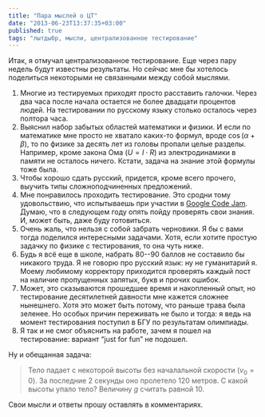 ```yaml
---
title: "Пара мыслей о ЦТ"
date: "2013-06-23T13:37:35+03:00"
published: true
tags: "лытдыбр, мысли, централизованное тестирование"
---
```


Итак, я отмучал централизованное тестирование. Еще через пару недель будут известны результаты. Но сейчас мне бы
хотелось поделиться некоторыми не связанными между собой мыслями.

1. Многие из тестируемых приходят просто расставить галочки. Через два часа после начала остается не более двадцати
  процентов людей. На тестировании по русскому языку столько осталось через полтора часа.
2. Выяснил набор забытых областей математики и физики. И если по математике мне просто не хватало каких-то формул,
  вроде $\cos(\alpha+\beta)$, то по физике за десять лет из головы пропали целые разделы. Например, кроме закона
  Ома ($U=I\cdot R$) из электродинамики в памяти не осталось ничего. Кстати, задача на знание этой формулы тоже была.
3. Чтобы хорошо сдать русский, придется, кроме всего прочего, выучить типы сложноподчиненных предложений. 
4. Мне понравилось проходить тестирование. Это сродни тому удовольствию, что испытываешь при участии в
  [Google Code Jam](https://code.google.com/codejam/). Думаю, что в следующем году опять пойду проверять свои
  знания. И, может быть, даже буду готовиться.
5. Очень жаль, что нельзя с собой забрать черновики. Я бы с вами тогда поделился интересными задачами. Хотя, если
  хотите простую задачку по физике с тестирования, то она чуть ниже.
6. Будь я всё еще в школе, набрать 80--90 баллов не составило бы никакого труда. Я не говорю про русский язык: ну
  не гуманитарий я. Моему любимому корректору приходится проверять каждый пост на наличие пропущенных запятых, букв и
  прочих ошибок.
7. Может, это сказываются прошедшее время и накопленный опыт, но тестирование десятилетней давности мне кажется
  сложнее нынешнего. Хотя это может быть потому, что раньше трава была зеленее. Но особых причин переживать не было
  и тогда: я ведь на момент тестирования поступил в БГУ по результатам олимпиады.
8. Я так и не смог объяснить на работе, зачем я пошел на тестирование: вариант “just for fun” не подошел. 

Ну и обещанная задача:

> Тело падает с некоторой высоты без началальной скорости ($v_0=0$). За последние 2 секунды оно пролетело 120 метров.
> С какой высоты упало тело? Величину $g$ считать равной 10.

Свои мысли и ответы прошу оставлять в комментариях.

